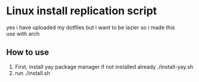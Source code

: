 # Linux install replication script

yes i have uploaded my dotfiles but i want to be lazier so i made this  
use with arch

## How to use

1. First, install yay package manager if not installed already ./install-yay.sh
2. run ./install.sh
